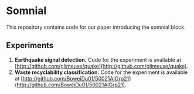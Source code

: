 # Somnial

This repository contains code for our paper introducing the somnial block.

## Experiments

1. **Earthquake signal detection.** Code for the experiment is available at [http://github.com/glimeuxe/quake](http://github.com/glimeuxe/quake).
2. **Waste recyclability classification.** Code for the experiment is available at [http://github.com/BoweiDu01/50021AIGrp21](http://github.com/BoweiDu01/50021AIGrp21).
